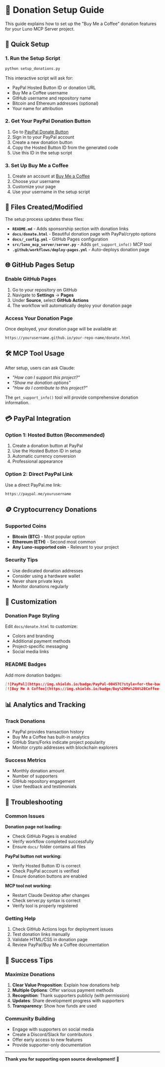 # 💖 Donation Setup Guide

This guide explains how to set up the "Buy Me a Coffee" donation features for your Luno MCP Server project.

## 🚀 Quick Setup

### 1. Run the Setup Script

```bash
python setup_donations.py
```

This interactive script will ask for:
- PayPal Hosted Button ID or donation URL
- Buy Me a Coffee username
- GitHub username and repository name
- Bitcoin and Ethereum addresses (optional)
- Your name for attribution

### 2. Get Your PayPal Donation Button

1. Go to [PayPal Donate Button](https://www.paypal.com/donate/buttons)
2. Sign in to your PayPal account
3. Create a new donation button
4. Copy the Hosted Button ID from the generated code
5. Use this ID in the setup script

### 3. Set Up Buy Me a Coffee

1. Create an account at [Buy Me a Coffee](https://buymeacoffee.com)
2. Choose your username
3. Customize your page
4. Use your username in the setup script

## 📁 Files Created/Modified

The setup process updates these files:

- **`README.md`** - Adds sponsorship section with donation links
- **`docs/donate.html`** - Beautiful donation page with PayPal/crypto options
- **`docs/_config.yml`** - GitHub Pages configuration
- **`src/luno_mcp_server/server.py`** - Adds `get_support_info()` MCP tool
- **`.github/workflows/deploy-pages.yml`** - Auto-deploys donation page

## 🌐 GitHub Pages Setup

### Enable GitHub Pages

1. Go to your repository on GitHub
2. Navigate to **Settings** → **Pages**
3. Under **Source**, select **GitHub Actions**
4. The workflow will automatically deploy your donation page

### Access Your Donation Page

Once deployed, your donation page will be available at:
```
https://yourusername.github.io/your-repo-name/donate.html
```

## 🛠️ MCP Tool Usage

After setup, users can ask Claude:

- *"How can I support this project?"*
- *"Show me donation options"*
- *"How do I contribute to this project?"*

The `get_support_info()` tool will provide comprehensive donation information.

## 💳 PayPal Integration

### Option 1: Hosted Button (Recommended)

1. Create a donation button at PayPal
2. Use the Hosted Button ID in setup
3. Automatic currency conversion
4. Professional appearance

### Option 2: Direct PayPal Link

Use a direct PayPal.me link:
```
https://paypal.me/yourusername
```

## 🪙 Cryptocurrency Donations

### Supported Coins

- **Bitcoin (BTC)** - Most popular option
- **Ethereum (ETH)** - Second most common
- **Any Luno-supported coin** - Relevant to your project

### Security Tips

- Use dedicated donation addresses
- Consider using a hardware wallet
- Never share private keys
- Monitor donations regularly

## 🎨 Customization

### Donation Page Styling

Edit `docs/donate.html` to customize:
- Colors and branding
- Additional payment methods
- Project-specific messaging
- Social media links

### README Badges

Add more donation badges:
```markdown
[![PayPal](https://img.shields.io/badge/PayPal-00457C?style=for-the-badge&logo=paypal&logoColor=white)](your-paypal-link)
[![Buy Me A Coffee](https://img.shields.io/badge/Buy%20Me%20A%20Coffee-ffdd00?style=for-the-badge&logo=buy-me-a-coffee&logoColor=black)](your-coffee-link)
```

## 📊 Analytics and Tracking

### Track Donations

- PayPal provides transaction history
- Buy Me a Coffee has built-in analytics
- GitHub Stars/Forks indicate project popularity
- Monitor crypto addresses with blockchain explorers

### Success Metrics

- Monthly donation amount
- Number of supporters
- GitHub repository engagement
- User feedback and testimonials

## 🔧 Troubleshooting

### Common Issues

**Donation page not loading:**
- Check GitHub Pages is enabled
- Verify workflow completed successfully
- Ensure `docs/` folder contains all files

**PayPal button not working:**
- Verify Hosted Button ID is correct
- Check PayPal account is verified
- Ensure donation buttons are enabled

**MCP tool not working:**
- Restart Claude Desktop after changes
- Check server.py syntax is correct
- Verify tool is properly registered

### Getting Help

1. Check GitHub Actions logs for deployment issues
2. Test donation links manually
3. Validate HTML/CSS in donation page
4. Review PayPal/Buy Me a Coffee documentation

## 🎉 Success Tips

### Maximize Donations

1. **Clear Value Proposition**: Explain how donations help
2. **Multiple Options**: Offer various payment methods
3. **Recognition**: Thank supporters publicly (with permission)
4. **Updates**: Share development progress with supporters
5. **Transparency**: Show how funds are used

### Community Building

- Engage with supporters on social media
- Create a Discord/Slack for contributors
- Offer early access to new features
- Provide supporter-only documentation

---

**Thank you for supporting open source development! 🚀**